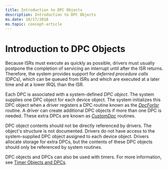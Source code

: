 ```yaml
---
title: Introduction to DPC Objects
description: Introduction to DPC Objects
ms.date: 10/17/2018
ms.topic: concept-article
---
```


# Introduction to DPC Objects





Because ISRs must execute as quickly as possible, drivers must usually postpone the completion of servicing an interrupt until after the ISR returns. Therefore, the system provides support for *deferred procedure calls* (DPCs), which can be queued from ISRs and which are executed at a later time and at a lower IRQL than the ISR.

Each DPC is associated with a system-defined *DPC object*. The system supplies one DPC object for each device object. The system initializes this DPC object when a driver registers a DPC routine known as the [*DpcForIsr*](/windows-hardware/drivers/ddi/wdm/nc-wdm-io_dpc_routine) routine. A driver can create additional DPC objects if more than one DPC is needed. These extra DPCs are known as [*CustomDpc*](/windows-hardware/drivers/ddi/wdm/nc-wdm-kdeferred_routine) routines.

DPC object contents should not be directly referenced by drivers. The object's structure is not documented. Drivers do not have access to the system-supplied DPC object assigned to each device object. Drivers allocate storage for extra DPCs, but the contents of these DPC objects should only be referenced by system routines.

DPC objects and DPCs can also be used with timers. For more information, see [Timer Objects and DPCs](timer-objects-and-dpcs.md).

 

